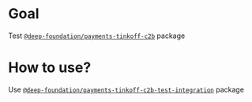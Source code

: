 # Goal

Test [`@deep-foundation/payments-tinkoff-c2b`](https://www.npmjs.com/package/@deep-foundation/payments-tinkoff-c2b) package

# How to use?

Use [`@deep-foundation/payments-tinkoff-c2b-test-integration`](https://www.npmjs.com/package/@deep-foundation/payments-tinkoff-c2b-test-integration) package

